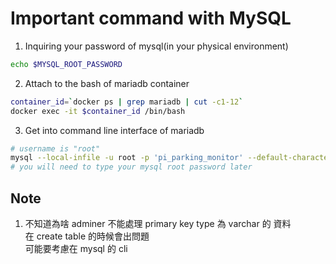 # Important command with MySQL


1. Inquiring your password of mysql(in your physical environment)    
```bash
echo $MYSQL_ROOT_PASSWORD
```
2. Attach to the bash of mariadb container  
```bash
container_id=`docker ps | grep mariadb | cut -c1-12`
docker exec -it $container_id /bin/bash
```
3. Get into command line interface of mariadb    
```bash
# username is "root"
mysql --local-infile -u root -p 'pi_parking_monitor' --default-character-set=utf8mb4
# you will need to type your mysql root password later  
```
## Note
1. 不知道為啥 adminer 不能處理 primary key type 為 varchar 的 資料  
在 create table 的時候會出問題  
可能要考慮在 mysql 的 cli 


